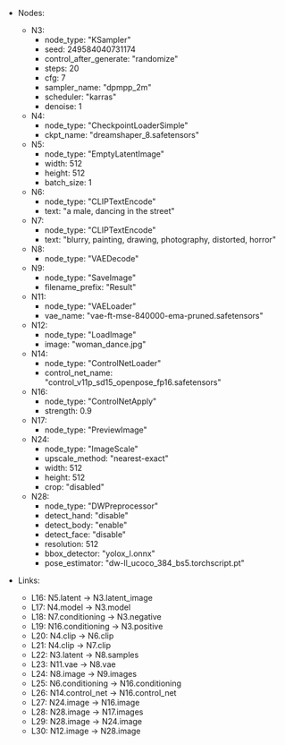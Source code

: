 - Nodes:
    - N3:
        - node_type: "KSampler"
        - seed: 249584040731174
        - control_after_generate: "randomize"
        - steps: 20
        - cfg: 7
        - sampler_name: "dpmpp_2m"
        - scheduler: "karras"
        - denoise: 1
    - N4:
        - node_type: "CheckpointLoaderSimple"
        - ckpt_name: "dreamshaper_8.safetensors"
    - N5:
        - node_type: "EmptyLatentImage"
        - width: 512
        - height: 512
        - batch_size: 1
    - N6:
        - node_type: "CLIPTextEncode"
        - text: "a male, dancing in the street"
    - N7:
        - node_type: "CLIPTextEncode"
        - text: "blurry, painting, drawing, photography, distorted, horror"
    - N8:
        - node_type: "VAEDecode"
    - N9:
        - node_type: "SaveImage"
        - filename_prefix: "Result"
    - N11:
        - node_type: "VAELoader"
        - vae_name: "vae-ft-mse-840000-ema-pruned.safetensors"
    - N12:
        - node_type: "LoadImage"
        - image: "woman_dance.jpg"
    - N14:
        - node_type: "ControlNetLoader"
        - control_net_name: "control_v11p_sd15_openpose_fp16.safetensors"
    - N16:
        - node_type: "ControlNetApply"
        - strength: 0.9
    - N17:
        - node_type: "PreviewImage"
    - N24:
        - node_type: "ImageScale"
        - upscale_method: "nearest-exact"
        - width: 512
        - height: 512
        - crop: "disabled"
    - N28:
        - node_type: "DWPreprocessor"
        - detect_hand: "disable"
        - detect_body: "enable"
        - detect_face: "disable"
        - resolution: 512
        - bbox_detector: "yolox_l.onnx"
        - pose_estimator: "dw-ll_ucoco_384_bs5.torchscript.pt"

- Links:
    - L16: N5.latent -> N3.latent_image
    - L17: N4.model -> N3.model
    - L18: N7.conditioning -> N3.negative
    - L19: N16.conditioning -> N3.positive
    - L20: N4.clip -> N6.clip
    - L21: N4.clip -> N7.clip
    - L22: N3.latent -> N8.samples
    - L23: N11.vae -> N8.vae
    - L24: N8.image -> N9.images
    - L25: N6.conditioning -> N16.conditioning
    - L26: N14.control_net -> N16.control_net
    - L27: N24.image -> N16.image
    - L28: N28.image -> N17.images
    - L29: N28.image -> N24.image
    - L30: N12.image -> N28.image

